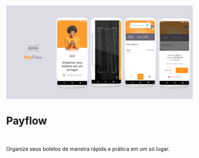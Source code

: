 ![GitHub Cards Preview](https://github.com/samirmaciel/payflow-kotlin/blob/master/bannerpayflow.png)

# Payflow
</br>

Organize seus boletos de maneira rápida e prática em um só lugar. 




